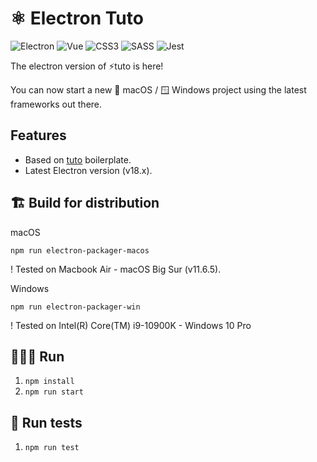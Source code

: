 # ⚛️ Electron Tuto

![Electron](https://img.shields.io/badge/Electron-2B2E3A?style=for-the-badge&logo=electron&logoColor=9FEAF9)
![Vue](https://img.shields.io/badge/Vue.js-35495E?style=for-the-badge&logo=vue.js&logoColor=4FC08D) ![CSS3](https://img.shields.io/badge/css3-%231572B6.svg?style=for-the-badge&logo=css3&logoColor=white) ![SASS](https://img.shields.io/badge/SASS-hotpink.svg?style=for-the-badge&logo=SASS&logoColor=white) ![Jest](https://img.shields.io/badge/-jest-%23C21325?style=for-the-badge&logo=jest&logoColor=white)

The electron version of ⚡️tuto is here!

You can now start a new 🍎 macOS / 🪟 Windows project using the latest frameworks out there.

## Features
- Based on [tuto](https://github.com/morellexf26/tuto.git) boilerplate.
- Latest Electron version (v18.x).

## 🏗 Build for distribution

macOS

`npm run electron-packager-macos`

! Tested on Macbook Air - macOS Big Sur (v11.6.5).

Windows

`npm run electron-packager-win`

! Tested on Intel(R) Core(TM) i9-10900K - Windows 10 Pro

## 🏃🏼‍♂️ Run

1. `npm install`
2. `npm run start`

## 🧪 Run tests

1. `npm run test`